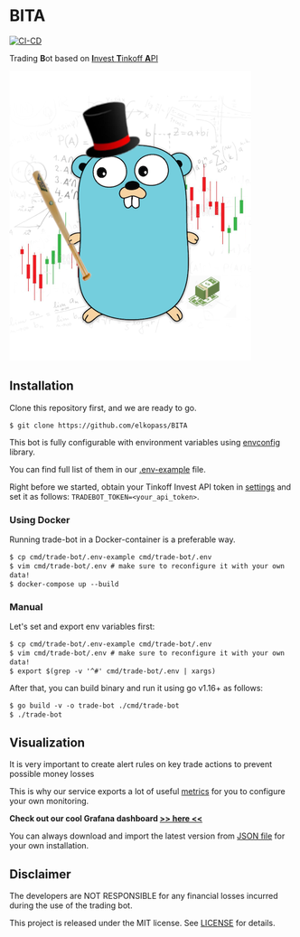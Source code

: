# BITA

[![CI-CD](https://github.com/elkopass/BITA/actions/workflows/main.yml/badge.svg)](https://github.com/elkopass/BITA/actions/workflows/main.yml)

Trading **B**ot based on [**I**nvest **T**inkoff **A**PI](https://github.com/Tinkoff/investAPI)

![TradeBot logo](logo.png)

## Installation

Clone this repository first, and we are ready to go.

```shell script
$ git clone https://github.com/elkopass/BITA
```

This bot is fully configurable with environment variables 
using [envconfig](https://github.com/kelseyhightower/envconfig) library.

You can find full list of them in our 
[.env-example](https://github.com/elkopass/BITA/blob/main/cmd/trade-bot/.env-example) file.

Right before we started, obtain your Tinkoff Invest API token in 
[settings](https://www.tinkoff.ru/invest/settings/) and set it as follows: `TRADEBOT_TOKEN=<your_api_token>`.

### Using Docker

Running trade-bot in a Docker-container is a preferable way.

```shell script
$ cp cmd/trade-bot/.env-example cmd/trade-bot/.env
$ vim cmd/trade-bot/.env # make sure to reconfigure it with your own data!
$ docker-compose up --build
```

### Manual

Let's set and export env variables first:

```shell script
$ cp cmd/trade-bot/.env-example cmd/trade-bot/.env
$ vim cmd/trade-bot/.env # make sure to reconfigure it with your own data!
$ export $(grep -v '^#' cmd/trade-bot/.env | xargs)
```

After that, you can build binary and run it using go v1.16+ as follows:
```shell script
$ go build -v -o trade-bot ./cmd/trade-bot
$ ./trade-bot
``` 

## Visualization

It is very important to create alert rules on key trade actions to 
prevent possible money losses

This is why our service exports a lot of useful 
[metrics](https://github.com/elkopass/BITA/blob/master/internal/metrics/metrics.go) 
for you to configure your own monitoring.

**Check out our cool Grafana dashboard [>> here <<](https://bita.somnoynadno.ru)**

You can always download and import the latest version from 
[JSON file](https://github.com/elkopass/BITA/tree/master/.grafana/TradeBot.json) 
for your own installation. 

## Disclaimer

The developers are NOT RESPONSIBLE for any financial losses incurred 
during the use of the trading bot.

This project is released under the MIT license. 
See [LICENSE](https://github.com/elkopass/BITA/blob/main/LICENSE) for details.
